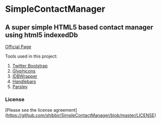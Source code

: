 SimpleContactManager
====================

A super simple HTML5 based contact manager using html5 indexedDb
--------------

[Official Page](http://shibbir.github.io/SimpleContactManager/)

Tools used in this project:

1. [Twitter Bootstrap](http://twbs.github.io/bootstrap/)
2. [Glyphicons](http://glyphicons.getbootstrap.com/)
3. [IDBWrapper](http://jensarps.github.io/IDBWrapper/)
4. [Handlebars](http://handlebarsjs.com/)
5. [Parsley](http://parsleyjs.org/)

### License

[Please see the license agreement] (https://github.com/shibbir/SimpleContactManager/blob/master/LICENSE)
